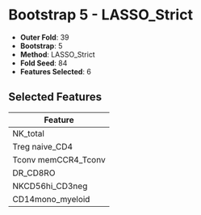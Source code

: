 # Bootstrap 5 - LASSO_Strict

- **Outer Fold**: 39
- **Bootstrap**: 5
- **Method**: LASSO_Strict
- **Fold Seed**: 84
- **Features Selected**: 6

## Selected Features

| Feature |
|---------|
| NK_total |
| Treg naive_CD4 |
| Tconv memCCR4_Tconv |
| DR_CD8RO |
| NKCD56hi_CD3neg |
| CD14mono_myeloid |
